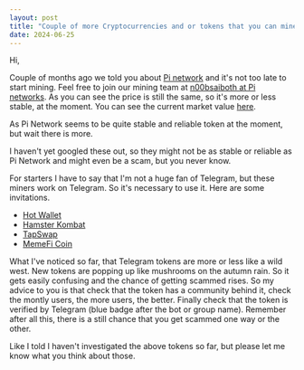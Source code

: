 ```yaml
---
layout: post
title: "Couple of more Cryptocurrencies and or tokens that you can mine with your smartphone"
date: 2024-06-25
---
```



Hi,

Couple of months ago we told you about [Pi network](https://minepi.com) and it's not too late to start mining. Feel free to join our mining team at [n00bsaiboth at Pi networks](https://minepi.com/n00bsaiboth). As you can see the price is still the same, so it's more or less stable, at the moment. You can see the current market value [here](https://coinmarketcap.com/currencies/pinetwork/).

As Pi Network seems to be quite stable and reliable token at the moment, but wait there is more.

I haven't yet googled these out, so they might not be as stable or reliable as Pi Network and might even be a scam, but you never know.

For starters I have to say that I'm not a huge fan of Telegram, but these miners work on Telegram. So it's necessary to use it. Here are some invitations.

- [Hot Wallet](https://t.me/herewalletbot/app?startapp=16374163)
- [Hamster Kombat](https://t.me/hamster_kombaT_bot/start?startapp=kentId6292274138)
- [TapSwap](https://t.me/tapswap_mirror_1_bot?start=r_6292274138)
- [MemeFi Coin](https://t.me/memefi_coin_bot?start=r_4778a7995f)

What I've noticed so far, that Telegram tokens are more or less like a wild west. New tokens are popping up like mushrooms on the autumn rain. So it gets easily confusing and the chance of getting scammed rises. So my advice to you is that check that the token has a community behind it, check the montly users, the more users, the better. Finally check that the token is verified by Telegram (blue badge after the bot or group name). Remember after all this, there is a still chance that you get scammed one way or the other.

Like I told I haven't investigated the above tokens so far, but please let me know what you think about those.
